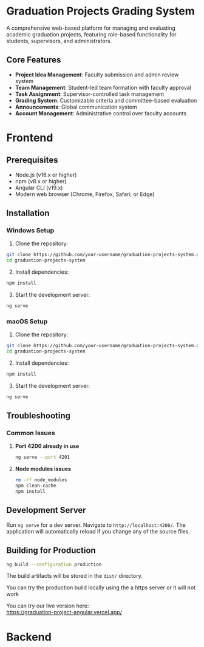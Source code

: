 # Graduation Projects Grading System

A comprehensive web-based platform for managing and evaluating academic graduation projects, featuring role-based functionality for students, supervisors, and administrators.

## Core Features

- **Project Idea Management**: Faculty submission and admin review system
- **Team Management**: Student-led team formation with faculty approval
- **Task Assignment**: Supervisor-controlled task management
- **Grading System**: Customizable criteria and committee-based evaluation
- **Announcements**: Global communication system
- **Account Management**: Administrative control over faculty accounts

# Frontend

## Prerequisites

- Node.js (v16.x or higher)
- npm (v8.x or higher)
- Angular CLI (v19.x)
- Modern web browser (Chrome, Firefox, Safari, or Edge)

## Installation

### Windows Setup

1. Clone the repository:

```bash
git clone https://github.com/your-username/graduation-projects-system.git
cd graduation-projects-system
```

2. Install dependencies:

```bash
npm install
```

3. Start the development server:

```bash
ng serve
```

### macOS Setup

1. Clone the repository:

```bash
git clone https://github.com/your-username/graduation-projects-system.git
cd graduation-projects-system
```

2. Install dependencies:

```bash
npm install
```

3. Start the development server:

```bash
ng serve
```

## Troubleshooting

### Common Issues

1. **Port 4200 already in use**

   ```bash
   ng serve --port 4201
   ```

2. **Node modules issues**

   ```bash
   rm -rf node_modules
   npm clean-cache
   npm install
   ```

## Development Server

Run `ng serve` for a dev server. Navigate to `http://localhost:4200/`. The application will automatically reload if you change any of the source files.

## Building for Production

```bash
ng build --configuration production
```

The build artifacts will be stored in the `dist/` directory.

You can try the production build locally using the a https server or it will not work

You can try our live version here:  
<https://graduation-project-angular.vercel.app/>

# Backend

